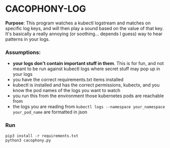 # CACOPHONY-LOG
**Purpose**: This program watches a kubectl logstream and matches on specific log keys, and will then play a sound based on the value of that key. It's basically a really annoying (or soothing... depends I guess) way to hear patterns in your logs.

### Assumptions:
- **your logs don't contain important stuff in them**. This is for fun, and not meant to be run against kubectl logs where secret stuff may pop up in your logs
- you have the correct requirements.txt items installed
- kubectl is installed and has the correct permissions, kubectx, and you know the pod names of the logs you want to watch
- you run this from the environment those kubernetes pods are reachable from
- the logs you are reading from `kubectl logs --namespace your_namespace your_pod_name` are formatted in json


### Run
```
pip3 install -r requirements.txt
python3 cacophony.py
```
